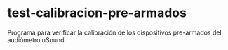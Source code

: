 # test-calibracion-pre-armados
Programa para verificar la calibración de los dispositivos pre-armados del audiómetro uSound
